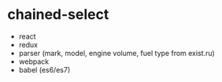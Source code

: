 # chained-select

* react
* redux
* parser (mark, model, engine volume, fuel type from exist.ru)
* webpack
* babel (es6/es7)
